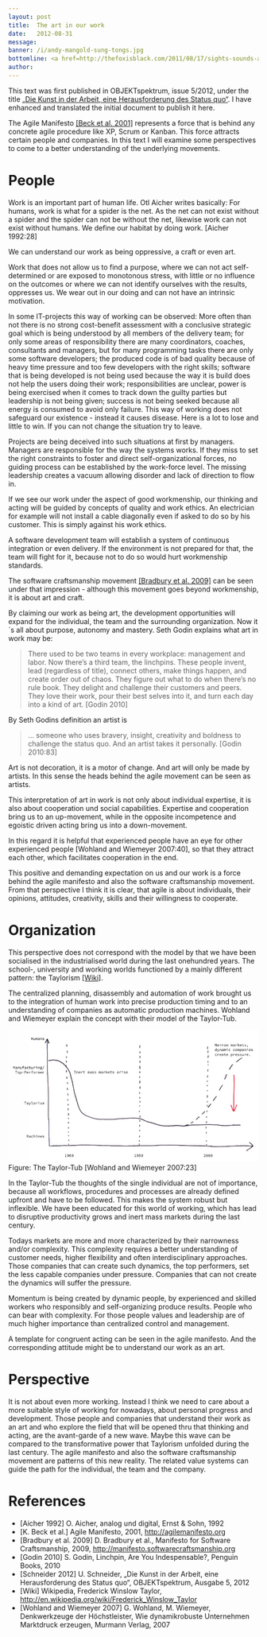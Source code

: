 ```yaml
---
layout: post
title:  The art in our work
date:   2012-08-31
message: 
banner: /i/andy-mangold-sung-tongs.jpg
bottomline: <a href=http://thefoxisblack.com/2011/08/17/sights-sounds-animal-collective-sung-tongs-by-andy-mangold/>Sung Tongs</a> by Andy Mangold // the Desktop Wallpaper Project
author: 
---
```

This text was first published in OBJEKTspektrum, issue 5/2012, under the title [„Die Kunst in der Arbeit, eine Herausforderung des Status quo“][schneider2012]. I have enhanced and translated the initial document to publish it here.

The Agile Manifesto [[Beck et al. 2001]][agilemanifesto] represents a force that is behind any concrete agile procedure like XP, Scrum or Kanban. This force attracts certain people and companies. In this text I will examine some perspectives to come to a better understanding of the underlying movements. 

People
======
Work is an important part of human life. Otl Aicher writes basically: For humans, work is what for a spider is the net. As the net can not exist without a spider and the spider can not be without the net, likewise work can not exist without humans. We define our habitat by doing work. [Aicher 1992:28]

We can understand our work as being oppressive, a craft or even art.

Work that does not allow us to find a purpose, where we can not act self-determined or are exposed to monotonous stress, with little or no influence on the outcomes or where we can not identify ourselves with the results, oppresses us. We wear out in our doing and can not have an intrinsic motivation.

In some IT-projects this way of working can be observed: More often than not there is no strong cost-benefit assessment with a conclusive strategic goal which is being understood by all members of the delivery team; for only some areas of responsibility there are many coordinators, coaches, consultants and managers, but for many programming tasks there are only some software developers; the produced code is of bad quality because of heavy time pressure and too few developers with the right skills; software that is being developed is not being used because the way it is build does not help the users doing their work; responsibilities are unclear, power is being exercised when it comes to track down the guilty parties but leadership is not being given; success is not being seeked because all energy is consumed to avoid only failure.
This way of working does not safeguard our existence - instead it causes disease. Here is a lot to lose and little to win. If you can not change the situation try to leave.

Projects are being deceived into such situations at first by managers. Managers are responsible for the way the systems works. If they miss to set the right constraints to foster and direct self-organizational forces, no guiding process can be established by the work-force level. The missing leadership creates a vacuum allowing disorder and lack of direction to flow in.

If we see our work under the aspect of good workmenship, our thinking and acting will be guided by concepts of quality and work ethics. An electrician for example will not install a cable diagonally even if asked to do so by his customer. This is simply against his work ethics.

A software development team will establish a system of continuous integration or even delivery. If the environment is not prepared for that, the team will fight for it, because not to do so would hurt workmenship standards. 

The software craftsmanship movement [[Bradbury et al. 2009]][craftsmanship] can be seen under that impression - although this movement goes beyond workmenship, it is about art and craft.

By claiming our work as being art, the development opportunities will expand for the individual, the team and the surrounding organization. Now it´s all about purpose, autonomy and mastery. Seth Godin explains what art in work may be:

> There used to be two teams in every workplace: management and labor. Now there’s a third team, the linchpins. These people invent, lead (regardless of title), connect others, make things happen, and create order out of chaos. They figure out what to do when there’s no rule book. They delight and challenge their customers and peers. They love their work, pour their best selves into it, and turn each day into a kind of art. [Godin 2010]

By Seth Godins definition an artist is 

> … someone who uses bravery, insight, creativity and boldness to challenge the status quo. And an artist takes it personally. [Godin 2010:83]

Art is not decoration, it is a motor of change. And art will only be made by artists. In this sense the heads behind the agile movement can be seen as artists.

This interpretation of art in work is not only about individual expertise, it is also about cooperation und social capabilities. Expertise and cooperation bring us to an up-movement, while in the opposite incompetence and egoistic driven acting bring us into a down-movement.

In this regard it is helpful that experienced people have an eye for other experienced people [Wohland and Wiemeyer 2007:40], so that they attract each other, which facilitates cooperation in the end.

This positive and demanding expectation on us and our work is a  force behind the agile manifesto and also the software craftsmanship movement. From that perspective I think it is clear, that agile is about individuals, their opinions, attitudes, creativity, skills and their willingness to cooperate.

Organization
============
This perspective does not correspond with the model by that we have been socialised in the industrialised world during the last onehundred years. The school-, university and working worlds functioned by a mainly different pattern: the Taylorism [[Wiki]][wikitaylor].

The centralized planning, disassembly and automation of work brought us to the integration of human work into precise production timing and to an understanding of companies as automatic production machines. Wohland and Wiemeyer explain the concept with their model of the Taylor-Tub.

![](/i/taylor_tub.jpg)
Figure: The Taylor-Tub [Wohland and Wiemeyer 2007:23]

In the Taylor-Tub the thoughts of the single individual are not of importance, because all workflows, procedures and processes are already defined upfront and have to be followed. This makes the system robust but inflexible. We have been educated for this world of working, which has lead to disruptive productivity grows and inert mass markets during the last century.

Todays markets are more and more characterized by their narrowness and/or complexity. This complexity requires a better understanding of customer needs, higher flexibility and often interdisciplinary approaches. Those companies that can create such dynamics, the top performers, set the less capable companies under pressure. Companies that can not create the dynamics will suffer the pressure.

Momentum is being created by dynamic people, by experienced and skilled workers who responsibly and self-organizing produce results. People who can bear with complexity. For those people values and leadership are of much higher importance than centralized control and management. 

A template for congruent acting can be seen in the agile manifesto. And the corresponding attitude might be to understand our work as an art.

Perspective
=======
It is not about even more working. Instead I think we need to care about a more suitable style of working for nowadays, about personal progress and development. Those people and companies that understand their work as an art and who explore the field that will be opened thru that thinking and acting, are the avant-garde of a new wave. Maybe this wave can be compared to the transformative power that Taylorism unfolded during the last century. The agile manifesto and also the software craftsmanship movement are patterns of this new reality. The related value systems can guide the path for the individual, the team and the company. 

References
==========
* [Aicher 1992] O. Aicher, analog und digital, Ernst & Sohn, 1992
* [agilemanifesto]: http://agilemanifesto.org
[K. Beck et al.] Agile Manifesto, 2001, <http://agilemanifesto.org>
* [craftsmanship]: http://manifesto.softwarecraftsmanship.org
[Bradbury et al. 2009] D. Bradbury et al., Manifesto for Software Craftsmanship, 2009, <http://manifesto.softwarecraftsmanship.org>
* [Godin 2010] S. Godin, Linchpin, Are You Indespensable?, Penguin Books, 2010
* [schneider2012]: /r/schneider_os_05_12.pdf 
[Schneider 2012] U. Schneider, „Die Kunst in der Arbeit, eine Herausforderung des Status quo“, OBJEKTspektrum, Ausgabe 5, 2012
* [wikitaylor]: http://en.wikipedia.org/wiki/Frederick_Winslow_Taylor
[Wiki] Wikipedia, Frederick Winslow Taylor, <http://en.wikipedia.org/wiki/Frederick_Winslow_Taylor>
* [Wohland and Wiemeyer 2007] G. Wohland, M. Wiemeyer, Denkwerkzeuge der Höchstleister, Wie dynamikrobuste Unternehmen Marktdruck erzeugen, Murmann Verlag, 2007








